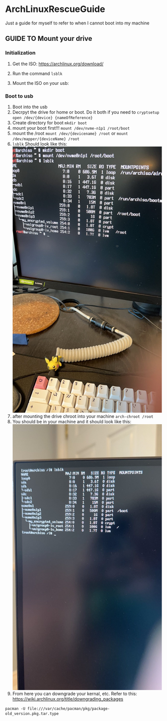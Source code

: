 # ArchLinuxRescueGuide
Just a guide for myself to refer to when I cannot boot into my machine


## GUIDE TO Mount your drive 

### Initialization
1. Get the ISO: https://archlinux.org/download/

2. Run the command
`lsblk`


3. Mount the ISO on your usb: 


### Boot to usb
1. Boot into the usb
2. Decrpyt the drive for home or boot. Do it both if you need to
`cryptsetup open /dev/{device} {nameOfReference}`
3. Create directory for boot
`mkdir boot`
4. mount your boot first!!!
`mount /dev/nvme-n1p1 /root/boot`
5. mount the /root
`mount /dev/{devicename} /root`
or 
`mount /dev/mapper/{deviceName} /root` 
6. `lsblk`
Should look like this:
![alt text](https://github.com/WilliamPring/ArchLinuxRescueGuide/blob/main/images/lsblk(before-arch-chroot).jpg)
7. after mounting the drive chroot into your machine
`arch-chroot /root`
8. You should be in your machine and it should look like this:
![alt text](https://github.com/WilliamPring/ArchLinuxRescueGuide/blob/main/images/lsblk(after-arch-chroot).jpg)
9. From here you can downgrade your kernal, etc. Refer to this: https://wiki.archlinux.org/title/downgrading_packages

```
pacman -U file:///var/cache/pacman/pkg/package-old_version.pkg.tar.type
``` 


